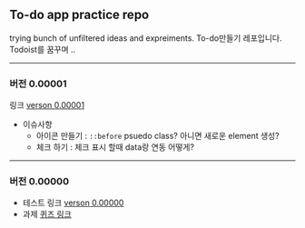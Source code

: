 
## To-do app practice repo

trying bunch of unfiltered ideas and expreiments.
To-do만들기 레포입니다. Todoist를 꿈꾸며 ..

---

### 버전 0.00001
링크 [verson 0.00001](https://yogicat.github.io/todos/v00/)

- 이슈사항  
  - 아이콘 만들기 : `::before` psuedo class? 아니면 새로운 element 생성?
  - 체크 하기 : 체크 표시 할때 data랑 연동 어떻게?

---


### 버전 0.00000

- 테스트 링크 [verson 0.00000](https://yogicat.github.io/todos/v00-0/)
- 과제 [퀴즈 링크](./v00-0/todo-quiz.js)

